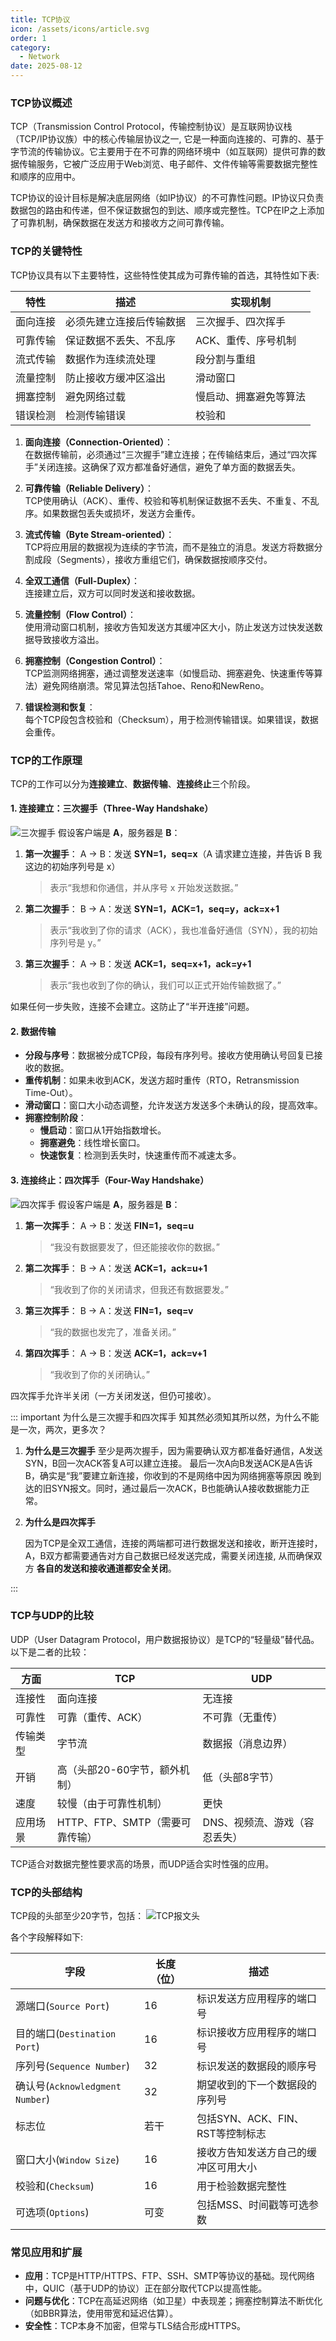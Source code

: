 ```yaml
---
title: TCP协议
icon: /assets/icons/article.svg
order: 1
category:
  - Network
date: 2025-08-12
---
```


### TCP协议概述

TCP（Transmission Control Protocol，传输控制协议）是互联网协议栈（TCP/IP协议族）中的核心传输层协议之一, 它是一种面向连接的、可靠的、基于字节流的传输协议。它主要用于在不可靠的网络环境中（如互联网）提供可靠的数据传输服务，它被广泛应用于Web浏览、电子邮件、文件传输等需要数据完整性和顺序的应用中。

TCP协议的设计目标是解决底层网络（如IP协议）的不可靠性问题。IP协议只负责数据包的路由和传递，但不保证数据包的到达、顺序或完整性。TCP在IP之上添加了可靠机制，确保数据在发送方和接收方之间可靠传输。

### TCP的关键特性

TCP协议具有以下主要特性，这些特性使其成为可靠传输的首选，其特性如下表:

| 特性          | 描述                                                                 | 实现机制                  |
|---------------|----------------------------------------------------------------------|---------------------------|
| 面向连接     | 必须先建立连接后传输数据                                            | 三次握手、四次挥手       |
| 可靠传输     | 保证数据不丢失、不乱序                                              | ACK、重传、序号机制      |
| 流式传输     | 数据作为连续流处理                                                  | 段分割与重组             |
| 流量控制     | 防止接收方缓冲区溢出                                                | 滑动窗口                 |
| 拥塞控制     | 避免网络过载                                                        | 慢启动、拥塞避免等算法   |
| 错误检测     | 检测传输错误                                                        | 校验和                   |

1. **面向连接（Connection-Oriented）**：  
   在数据传输前，必须通过“三次握手”建立连接；在传输结束后，通过“四次挥手”关闭连接。这确保了双方都准备好通信，避免了单方面的数据丢失。

2. **可靠传输（Reliable Delivery）**：  
   TCP使用确认（ACK）、重传、校验和等机制保证数据不丢失、不重复、不乱序。如果数据包丢失或损坏，发送方会重传。

3. **流式传输（Byte Stream-oriented）**：  
   TCP将应用层的数据视为连续的字节流，而不是独立的消息。发送方将数据分割成段（Segments），接收方重组它们，确保数据按顺序交付。

4. **全双工通信（Full-Duplex）**：  
   连接建立后，双方可以同时发送和接收数据。

5. **流量控制（Flow Control）**：  
   使用滑动窗口机制，接收方告知发送方其缓冲区大小，防止发送方过快发送数据导致接收方溢出。

6. **拥塞控制（Congestion Control）**：  
   TCP监测网络拥塞，通过调整发送速率（如慢启动、拥塞避免、快速重传等算法）避免网络崩溃。常见算法包括Tahoe、Reno和NewReno。

7. **错误检测和恢复**：  
   每个TCP段包含校验和（Checksum），用于检测传输错误。如果错误，数据会重传。

### TCP的工作原理

TCP的工作可以分为**连接建立**、**数据传输**、**连接终止**三个阶段。

#### 1. 连接建立：三次握手（Three-Way Handshake）

![三次握手](/docs/network/resource/three_way_handshake.png)
假设客户端是 **A**，服务器是 **B**：

1. **第一次握手**：
    A → B：发送 **SYN=1，seq=x**（A 请求建立连接，并告诉 B 我这边的初始序列号是 x）

   > 表示“我想和你通信，并从序号 x 开始发送数据。”

2. **第二次握手**：
    B → A：发送 **SYN=1，ACK=1，seq=y，ack=x+1**

   > 表示“我收到了你的请求（ACK），我也准备好通信（SYN），我的初始序列号是 y。”

3. **第三次握手**：
    A → B：发送 **ACK=1，seq=x+1，ack=y+1**

   > 表示“我也收到了你的确认，我们可以正式开始传输数据了。”

如果任何一步失败，连接不会建立。这防止了“半开连接”问题。

#### 2. 数据传输

- **分段与序号**：数据被分成TCP段，每段有序列号。接收方使用确认号回复已接收的数据。
- **重传机制**：如果未收到ACK，发送方超时重传（RTO，Retransmission Time-Out）。
- **滑动窗口**：窗口大小动态调整，允许发送方发送多个未确认的段，提高效率。
- **拥塞控制阶段**：
  - **慢启动**：窗口从1开始指数增长。
  - **拥塞避免**：线性增长窗口。
  - **快速恢复**：检测到丢失时，快速重传而不减速太多。

#### 3. 连接终止：四次挥手（Four-Way Handshake）

![四次挥手](/docs/network/resource/four_way_handshake.png)
假设客户端是 **A**，服务器是 **B**：

1. **第一次挥手**：
    A → B：发送 **FIN=1，seq=u**

   > “我没有数据要发了，但还能接收你的数据。”

2. **第二次挥手**：
    B → A：发送 **ACK=1，ack=u+1**

   > “我收到了你的关闭请求，但我还有数据要发。”

3. **第三次挥手**：
    B → A：发送 **FIN=1，seq=v**

   > “我的数据也发完了，准备关闭。”

4. **第四次挥手**：
    A → B：发送 **ACK=1，ack=v+1**

   > “我收到了你的关闭确认。”

四次挥手允许半关闭（一方关闭发送，但仍可接收）。

::: important 为什么是三次握手和四次挥手
知其然必须知其所以然，为什么不能是一次，两次，更多次？

1. **为什么是三次握手**
    至少是两次握手，因为需要确认双方都准备好通信，A发送SYN，B回一次ACK答复A可以建立连接。
    最后一次A向B发送ACK是A告诉B，确实是“我”要建立新连接，你收到的不是网络中因为网络拥塞等原因
    晚到达的旧SYN报文。同时，通过最后一次ACK，B也能确认A接收数据能力正常。

2. **为什么是四次挥手**

    因为TCP是全双工通信，连接的两端都可进行数据发送和接收，断开连接时，A，B双方都需要通告对方自己数据已经发送完成，需要关闭连接, 从而确保双方 **各自的发送和接收通道都安全关闭**。

:::

### TCP与UDP的比较

UDP（User Datagram Protocol，用户数据报协议）是TCP的“轻量级”替代品。以下是二者的比较：

| 方面          | TCP                              | UDP                              |
|---------------|----------------------------------|----------------------------------|
| 连接性       | 面向连接                         | 无连接                           |
| 可靠性       | 可靠（重传、ACK）                | 不可靠（无重传）                 |
| 传输类型     | 字节流                           | 数据报（消息边界）               |
| 开销         | 高（头部20-60字节，额外机制）    | 低（头部8字节）                  |
| 速度         | 较慢（由于可靠性机制）           | 更快                             |
| 应用场景     | HTTP、FTP、SMTP（需要可靠传输）  | DNS、视频流、游戏（容忍丢失）    |

TCP适合对数据完整性要求高的场景，而UDP适合实时性强的应用。

### TCP的头部结构

TCP段的头部至少20字节，包括：
![TCP报文头](/docs/network/resource/tcp_header.png)

各个字段解释如下:

| 字段                            | 长度（位） | 描述                                 |
| ------------------------------- | ---------- | ------------------------------------ |
| 源端口(`Source Port`)           | 16         | 标识发送方应用程序的端口号           |
| 目的端口(`Destination Port`)    | 16         | 标识接收方应用程序的端口号           |
| 序列号(`Sequence Number`)       | 32         | 标识发送的数据段的顺序号             |
| 确认号(`Acknowledgment Number`) | 32         | 期望收到的下一个数据段的序列号       |
| 标志位                          | 若干       | 包括SYN、ACK、FIN、RST等控制标志     |
| 窗口大小(`Window Size`)         | 16         | 接收方告知发送方自己的缓冲区可用大小 |
| 校验和(`Checksum`)              | 16         | 用于检验数据完整性                   |
| 可选项(`Options`)               | 可变       | 包括MSS、时间戳等可选参数            |

### 常见应用和扩展

- **应用**：TCP是HTTP/HTTPS、FTP、SSH、SMTP等协议的基础。现代网络中，QUIC（基于UDP的协议）正在部分取代TCP以提高性能。
- **问题与优化**：TCP在高延迟网络（如卫星）中表现差；拥塞控制算法不断优化（如BBR算法，使用带宽和延迟估算）。
- **安全性**：TCP本身不加密，但常与TLS结合形成HTTPS。
